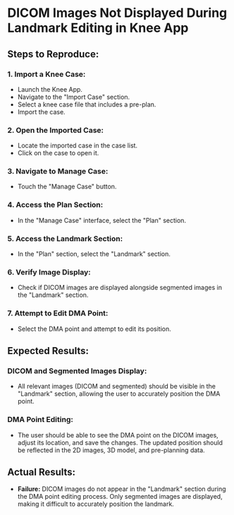 # DICOM Images Not Displayed During Landmark Editing in Knee App

## Steps to Reproduce:

### 1. Import a Knee Case:
- Launch the Knee App.
- Navigate to the "Import Case" section.
- Select a knee case file that includes a pre-plan.
- Import the case.

### 2. Open the Imported Case:
- Locate the imported case in the case list.
- Click on the case to open it.

### 3. Navigate to Manage Case:
- Touch the "Manage Case" button.

### 4. Access the Plan Section:
- In the "Manage Case" interface, select the "Plan" section.

### 5. Access the Landmark Section:
- In the "Plan" section, select the "Landmark" section.

### 6. Verify Image Display:
- Check if DICOM images are displayed alongside segmented images in the "Landmark" section.

### 7. Attempt to Edit DMA Point:
- Select the DMA point and attempt to edit its position.

## Expected Results:

### DICOM and Segmented Images Display:
- All relevant images (DICOM and segmented) should be visible in the "Landmark" section, allowing the user to accurately position the DMA point.

### DMA Point Editing:
- The user should be able to see the DMA point on the DICOM images, adjust its location, and save the changes. The updated position should be reflected in the 2D images, 3D model, and pre-planning data.

## Actual Results:
- **Failure:** DICOM images do not appear in the "Landmark" section during the DMA point editing process. Only segmented images are displayed, making it difficult to accurately position the landmark.

